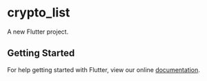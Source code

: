 # crypto_list

A new Flutter project.

## Getting Started

For help getting started with Flutter, view our online
[documentation](https://flutter.io/).
